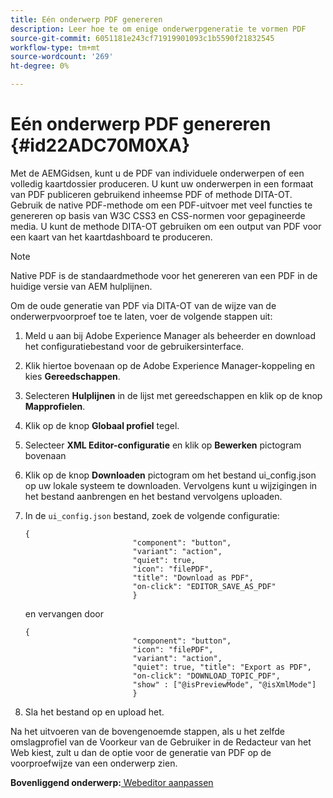 ```yaml
---
title: Eén onderwerp PDF genereren
description: Leer hoe te om enige onderwerpgeneratie te vormen PDF
source-git-commit: 6051181e243cf71919901093c1b5590f21832545
workflow-type: tm+mt
source-wordcount: '269'
ht-degree: 0%

---
```



# Eén onderwerp PDF genereren {#id22ADC70M0XA}

Met de AEMGidsen, kunt u de PDF van individuele onderwerpen of een volledig kaartdossier produceren. U kunt uw onderwerpen in een formaat van PDF publiceren gebruikend inheemse PDF of methode DITA-OT. Gebruik de native PDF-methode om een PDF-uitvoer met veel functies te genereren op basis van W3C CSS3 en CSS-normen voor gepagineerde media. U kunt de methode DITA-OT gebruiken om een output van PDF voor een kaart van het kaartdashboard te produceren.

>[!NOTE]
>
> Native PDF is de standaardmethode voor het genereren van een PDF in de huidige versie van AEM hulplijnen.

Om de oude generatie van PDF via DITA-OT van de wijze van de onderwerpvoorproef toe te laten, voer de volgende stappen uit:

1. Meld u aan bij Adobe Experience Manager als beheerder en download het configuratiebestand voor de gebruikersinterface.

1. Klik hiertoe bovenaan op de Adobe Experience Manager-koppeling en kies **Gereedschappen**.
1. Selecteren **Hulplijnen** in de lijst met gereedschappen en klik op de knop **Mapprofielen**.
1. Klik op de knop **Globaal profiel** tegel.
1. Selecteer **XML Editor-configuratie** en klik op **Bewerken** pictogram bovenaan
1. Klik op de knop **Downloaden** pictogram om het bestand ui\_config.json op uw lokale systeem te downloaden. Vervolgens kunt u wijzigingen in het bestand aanbrengen en het bestand vervolgens uploaden.
1. In de `ui_config.json` bestand, zoek de volgende configuratie:

   ```
   {
                           "component": "button",
                           "variant": "action",
                           "quiet": true,
                           "icon": "filePDF",
                           "title": "Download as PDF",
                           "on-click": "EDITOR_SAVE_AS_PDF"
                           }
   ```

   en vervangen door

   ```
   {
                           "component": "button",
                           "icon": "filePDF",
                           "variant": "action",
                           "quiet": true, "title": "Export as PDF",
                           "on-click": "DOWNLOAD_TOPIC_PDF",
                           "show" : ["@isPreviewMode", "@isXmlMode"]
                           }
   ```

1. Sla het bestand op en upload het.

Na het uitvoeren van de bovengenoemde stappen, als u het zelfde omslagprofiel van de Voorkeur van de Gebruiker in de Redacteur van het Web kiest, zult u dan de optie voor de generatie van PDF op de voorproefwijze van een onderwerp zien.

**Bovenliggend onderwerp:**[ Webeditor aanpassen](conf-web-editor.md)

